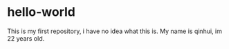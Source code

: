# hello-world
This is my first repository, i have no idea what this is.
My name is qinhui, im 22 years old.
